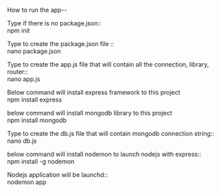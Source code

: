 How to run the app--

Type if there is no package.json:: <br/>
npm init<br/>

Type to create the package.json file :: <br/>
nano package.json<br/>

Type to create the app.js file that will contain all the connection, library, router:: <br/>
nano app.js<br/>

Below command will install express framework to this project<br/>
npm install express<br/>

below command will install mongodb library to this project<br/>
npm install mongodb<br/>

Type to create the db.js file that will contain mongodb connection string:: <br/>
nano db.js<br/>

below command will install nodemon to launch nodejs with express:: <br/>
npm install -g nodemon<br/>

Nodejs application will be launchd:: <br/>
nodemon app<br/>
